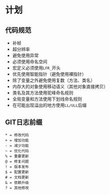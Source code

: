 # 计划

## 代码规范

* 补帧
* 超分辨率
* 避免使用异常
* 必须使用命名空间
* 宏定义必须使用`LFR_`开头
* 优先使用智能指针（避免使用裸指针）
* 除了变量之外避免使用复数（方法、类名）
* 内存大的对象使用移动语义（其他对象直接拷贝）
* 类名及其方法使用驼峰命名规则
* 全局变量和方法使用下划线命名规则
* 在可能出现溢出的地方使用`LL/ULL`后缀

## GIT日志前缀

```
* = 修改代码
+ = 增加功能
- = 减少功能
~ = 优化代码
% = 重要更新
@ = 修复问题
! = 版本发布
$ = 配置更新
# = 文档更新
& = 依赖升级
? = 其他修改
```
